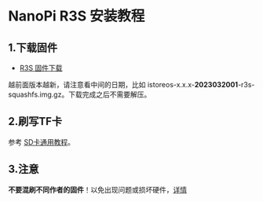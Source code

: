 # NanoPi R3S 安装教程

## 1.下载固件

* [R3S 固件下载](https://site.istoreos.com/firmware/download?devicename=r3s&firmware=iStoreOS)

越前面版本越新，请注意看中间的日期，比如 istoreos-x.x.x-**2023032001**-r3s-squashfs.img.gz。下载完成之后不需要解压。

## 2.刷写TF卡
参考 [SD卡通用教程](/zh/guide/istoreos/install_sd.html)。

## 3.注意
**不要混刷不同作者的固件**！以免出现问题或损坏硬件，[详情](https://github.com/istoreos/istoreos/issues/1012)